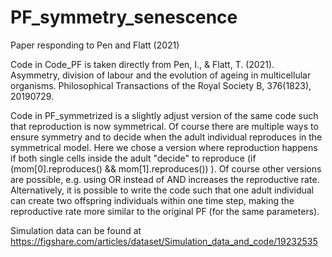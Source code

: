 # PF_symmetry_senescence
Paper responding to Pen and Flatt (2021)

Code in Code_PF is taken directly from Pen, I., & Flatt, T. (2021). Asymmetry, division of labour and the evolution of ageing in multicellular organisms. Philosophical Transactions of the Royal Society B, 376(1823), 20190729.

Code in PF_symmetrized is a slightly adjust version of the same code such that reproduction is now symmetrical. Of course there are multiple ways to ensure symmetry and to decide when the adult individual reproduces in the symmetrical model. Here we chose a version where reproduction happens if both single cells inside the adult "decide" to reproduce (if (mom[0].reproduces() && mom[1].reproduces()) ). Of course other versions are possible, e.g. using OR instead of AND increases the reproductive rate. Alternatively, it is possible to write the code such that one adult individual can create two offspring individuals within one time step, making the reproductive rate more similar to the original PF (for the same parameters). 

Simulation data can be found at https://figshare.com/articles/dataset/Simulation_data_and_code/19232535

